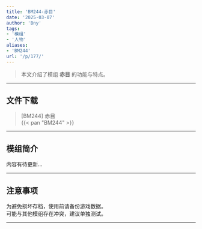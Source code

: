 ```yaml
---
title: 'BM244-赤目'
date: '2025-03-07'
author: 'Bny'
tags:
- '模组'
- '人物'
aliases:
- 'BM244'
url: '/p/177/'
---
```


> 本文介绍了模组 **赤目** 的功能与特点。

---

## 文件下载

> [BM244] 赤目  
{{< pan "BM244" >}}  

---

## 模组简介

>  
内容有待更新...  

---

## 注意事项

>  
为避免损坏存档，使用前请备份游戏数据。  
可能与其他模组存在冲突，建议单独测试。  

---

